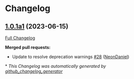 # Changelog

## [1.0.1a1](https://github.com/NeonGeckoCom/skill-data_controls/tree/1.0.1a1) (2023-06-15)

[Full Changelog](https://github.com/NeonGeckoCom/skill-data_controls/compare/1.0.0...1.0.1a1)

**Merged pull requests:**

- Update to resolve deprecation warnings [\#28](https://github.com/NeonGeckoCom/skill-data_controls/pull/28) ([NeonDaniel](https://github.com/NeonDaniel))



\* *This Changelog was automatically generated by [github_changelog_generator](https://github.com/github-changelog-generator/github-changelog-generator)*
